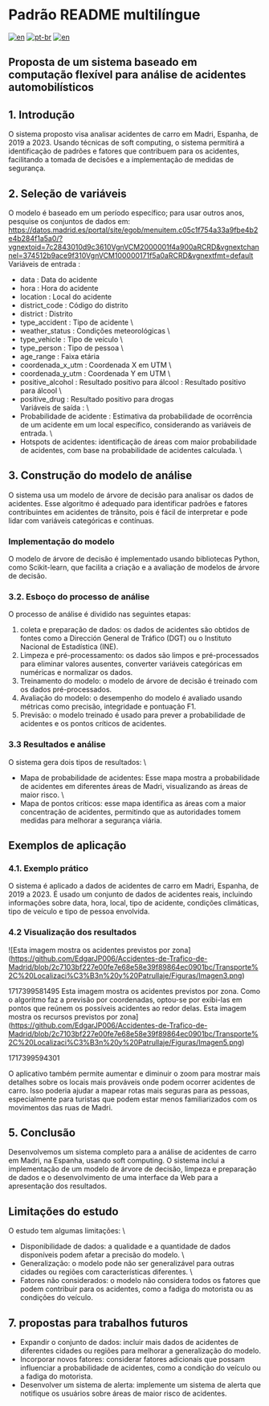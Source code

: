 # Padrão README multilíngue
[![en](https://img.shields.io/badge/lang-en-red.svg)](https://github.com/jonatasemidio/multilanguage-readme-pattern/blob/master/README.md)
[![pt-br](https://img.shields.io/badge/lang-pt--br-green.svg)](https://github.com/jonatasemidio/multilanguage-readme-pattern/blob/master/README.pt-br.md)
[![en](https://img.shields.io/badge/lang-es-yellow.svg)](https://github.com/jonatasemidio/multilanguage-readme-pattern/blob/master/README.es.md)

## Proposta de um sistema baseado em computação flexível para análise de acidentes automobilísticos
## 1. Introdução
O sistema proposto visa analisar acidentes de carro em Madri, Espanha, de 2019 a 2023. Usando técnicas de soft computing, o sistema permitirá a identificação de padrões e fatores que contribuem para os acidentes, facilitando a tomada de decisões e a implementação de medidas de segurança.
## 2. Seleção de variáveis
O modelo é baseado em um período específico; para usar outros anos, pesquise os conjuntos de dados em: https://datos.madrid.es/portal/site/egob/menuitem.c05c1f754a33a9fbe4b2e4b284f1a5a0/?vgnextoid=7c2843010d9c3610VgnVCM2000001f4a900aRCRD&vgnextchannel=374512b9ace9f310VgnVCM100000171f5a0aRCRD&vgnextfmt=default
Variáveis de entrada :

- data : Data do acidente
- hora : Hora do acidente
- location : Local do acidente
- district_code : Código do distrito
- district : Distrito
- type_accident : Tipo de acidente \
- weather_status : Condições meteorológicas \
- type_vehicle : Tipo de veículo \
- type_person : Tipo de pessoa \
- age_range : Faixa etária
- coordenada_x_utm : Coordenada X em UTM \
- coordenada_y_utm : Coordenada Y em UTM \
- positive_alcohol : Resultado positivo para álcool : Resultado positivo para álcool \
- positive_drug : Resultado positivo para drogas \
Variáveis de saída : \
- Probabilidade de acidente : Estimativa da probabilidade de ocorrência de um acidente em um local específico, considerando as variáveis de entrada. \
- Hotspots de acidentes: identificação de áreas com maior probabilidade de acidentes, com base na probabilidade de acidentes calculada. \
## 3. Construção do modelo de análise
O sistema usa um modelo de árvore de decisão para analisar os dados de acidentes. Esse algoritmo é adequado para identificar padrões e fatores contribuintes em acidentes de trânsito, pois é fácil de interpretar e pode lidar com variáveis categóricas e contínuas.
### Implementação do modelo
O modelo de árvore de decisão é implementado usando bibliotecas Python, como Scikit-learn, que facilita a criação e a avaliação de modelos de árvore de decisão.
### 3.2. Esboço do processo de análise
O processo de análise é dividido nas seguintes etapas:
1. coleta e preparação de dados: os dados de acidentes são obtidos de fontes como a Dirección General de Tráfico (DGT) ou o Instituto Nacional de Estadística (INE).
2.	Limpeza e pré-processamento: os dados são limpos e pré-processados para eliminar valores ausentes, converter variáveis categóricas em numéricas e normalizar os dados.
3.	Treinamento do modelo: o modelo de árvore de decisão é treinado com os dados pré-processados.
4.	Avaliação do modelo: o desempenho do modelo é avaliado usando métricas como precisão, integridade e pontuação F1.
5.	Previsão: o modelo treinado é usado para prever a probabilidade de acidentes e os pontos críticos de acidentes.
### 3.3 Resultados e análise
O sistema gera dois tipos de resultados: \
- Mapa de probabilidade de acidentes: Esse mapa mostra a probabilidade de acidentes em diferentes áreas de Madri, visualizando as áreas de maior risco. \
- Mapa de pontos críticos: esse mapa identifica as áreas com a maior concentração de acidentes, permitindo que as autoridades tomem medidas para melhorar a segurança viária.
## Exemplos de aplicação
### 4.1. Exemplo prático
O sistema é aplicado a dados de acidentes de carro em Madri, Espanha, de 2019 a 2023. É usado um conjunto de dados de acidentes reais, incluindo informações sobre data, hora, local, tipo de acidente, condições climáticas, tipo de veículo e tipo de pessoa envolvida.
### 4.2 Visualização dos resultados
![Esta imagem mostra os acidentes previstos por zona] (https://github.com/EdgarJP006/Accidentes-de-Trafico-de-Madrid/blob/2c7103bf227e00fe7e68e58e39f89864ec0901bc/Transporte%2C%20Localizaci%C3%B3n%20y%20Patrullaje/Figuras/Imagen3.png) 

1717399581495
Esta imagem mostra os acidentes previstos por zona. Como o algoritmo faz a previsão por coordenadas, optou-se por exibi-las em pontos que reúnem os possíveis acidentes ao redor delas.
 Esta imagem mostra os recursos previstos por zona](https://github.com/EdgarJP006/Accidentes-de-Trafico-de-Madrid/blob/2c7103bf227e00fe7e68e58e39f89864ec0901bc/Transporte%2C%20Localizaci%C3%B3n%20y%20Patrullaje/Figuras/Imagen5.png) 
 
1717399594301

O aplicativo também permite aumentar e diminuir o zoom para mostrar mais detalhes sobre os locais mais prováveis onde podem ocorrer acidentes de carro. Isso poderia ajudar a mapear rotas mais seguras para as pessoas, especialmente para turistas que podem estar menos familiarizados com os movimentos das ruas de Madri.
## 5. Conclusão
Desenvolvemos um sistema completo para a análise de acidentes de carro em Madri, na Espanha, usando soft computing. O sistema inclui a implementação de um modelo de árvore de decisão, limpeza e preparação de dados e o desenvolvimento de uma interface da Web para a apresentação dos resultados.
## Limitações do estudo
O estudo tem algumas limitações: \
- Disponibilidade de dados: a qualidade e a quantidade de dados disponíveis podem afetar a precisão do modelo. \
- Generalização: o modelo pode não ser generalizável para outras cidades ou regiões com características diferentes. \
- Fatores não considerados: o modelo não considera todos os fatores que podem contribuir para os acidentes, como a fadiga do motorista ou as condições do veículo.
## 7. propostas para trabalhos futuros
- Expandir o conjunto de dados: incluir mais dados de acidentes de diferentes cidades ou regiões para melhorar a generalização do modelo.
- Incorporar novos fatores: considerar fatores adicionais que possam influenciar a probabilidade de acidentes, como a condição do veículo ou a fadiga do motorista.
- Desenvolver um sistema de alerta: implemente um sistema de alerta que notifique os usuários sobre áreas de maior risco de acidentes.
